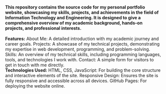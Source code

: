 <b>This repository contains the source code for my personal portfolio website, showcasing my skills, projects, and achievements in the field of Information Technology and Engineering. It is designed to give a comprehensive overview of my academic background, hands-on projects, and professional interests.</b>
<br><br>
<b>Features:</b>
About Me: A detailed introduction with my academic journey and career goals.
Projects: A showcase of my technical projects, demonstrating my expertise in web development, programming, and problem-solving.
Skills: An overview of my technical skills, including programming languages, tools, and technologies I work with.
Contact: A simple form for visitors to get in touch with me directly.
<br>
<b>Technologies Used:</b>
HTML, CSS, JavaScript: For building the core structure and interactive elements of the site.
Responsive Design: Ensures the site is fully responsive and accessible across all devices.
GitHub Pages: For deploying the website online.